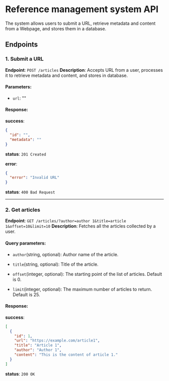 # Reference management system API

The system allows users to submit a URL, retrieve metadata and content from a Webpage, and stores them in a database.

## **Endpoints**

### 1. Submit a URL

**Endpoint**: `POST /articles`
**Description**: Accepts URL from a user, processes it to retrieve metadata and content, and stores in database.

#### Parameters:

- `url`: ""

#### Response:

**success**:

```json
{
  "id": "",
  "metadata": ""
}
```

**status**: `201 Created`

**error**:

```json
{
  "error": "Invalid URL"
}
```

**status**: `400 Bad Request`

---

### 2. Get articles

**Endpoint**: `GET /articles/?author=author 1&title=article 1&offset=10&limit=10`
**Description**: Fetches all the articles collected by a user.

#### Query parameters:

- `author`(string, optional): Author name of the article.

- `title`(string, optional): Title of the article.

- `offset`(integer, optional): The starting point of the list of articles. Default is 0.
- `limit`(integer, optional): The maximum number of articles to return. Default is 25.

#### Response:

**success**:

```json
[
  {
    "id": 1,
    "url": "https://example.com/article1",
    "title": "Article 1",
    "author": "Author 1",
    "content": "This is the content of article 1."
  }
]
```

**status**: `200 OK`
